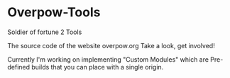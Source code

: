 # Overpow-Tools
Soldier of fortune 2 Tools

The source code of the website overpow.org
Take a look, get involved!

Currently I'm working on implementing "Custom Modules"
which are Pre-defined builds that you can place with a single origin.
